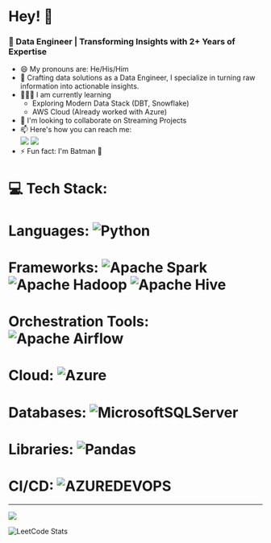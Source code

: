 <h1 align="left">Hey! 👋</h1>
<h3 align="left">🚀 Data Engineer | Transforming Insights with 2+ Years of Expertise</h3></h3>

- 😄 My pronouns are: He/His/Him
- 🔭 Crafting data solutions as a Data Engineer, I specialize in turning raw information into actionable insights.
- 🧑🏻‍🏫 I am currently learning
  - Exploring Modern Data Stack (DBT, Snowflake)
  - AWS Cloud (Already worked with Azure)
- 👯 I'm looking to collaborate on Streaming Projects
- 📫 Here's how you can reach me:
<br /> [<img src="https://img.shields.io/badge/Gmail-D14836?style=for-the-badge&logo=gmail&logoColor=white" />](mailto:your.email@gmail.com) [<img src="https://img.shields.io/badge/LinkedIn-0077B5?style=for-the-badge&logo=linkedin&logoColor=white" />](https://www.linkedin.com/in/shivakumar-b-473a9b204)
- ⚡  Fun fact: I'm Batman 🦇

# 💻 Tech Stack:
# Languages: ![Python](https://img.shields.io/badge/python-3670A0?style=for-the-badge&logo=python&logoColor=ffdd54)
# Frameworks: ![Apache Spark](https://img.shields.io/badge/Apache%20Spark-FDEE21?style=for-the-badge&logo=apachespark&logoColor=black) ![Apache Hadoop](https://img.shields.io/badge/Apache%20Hadoop-66CCFF?style=for-the-badge&logo=apachehadoop&logoColor=black) ![Apache Hive](https://img.shields.io/badge/Apache%20Hive-FDEE21?style=for-the-badge&logo=apachehive&logoColor=black) 
# Orchestration Tools: ![Apache Airflow](https://img.shields.io/badge/Apache%20Airflow-017CEE?style=for-the-badge&logo=Apache%20Airflow&logoColor=white)
# Cloud: ![Azure](https://img.shields.io/badge/azure-%230072C6.svg?style=for-the-badge&logo=microsoftazure&logoColor=white)
# Databases: ![MicrosoftSQLServer](https://img.shields.io/badge/Microsoft%20SQL%20Server-CC2927?style=for-the-badge&logo=microsoft%20sql%20server&logoColor=white) 
# Libraries: ![Pandas](https://img.shields.io/badge/pandas-%23150458.svg?style=for-the-badge&logo=pandas&logoColor=white)
# CI/CD: ![AZUREDEVOPS](https://img.shields.io/badge/azuredevops-0078D7.svg?style=for-the-badge&logo=azuredevops&logoColor=white&color=%230078D7)


---
[![](https://visitcount.itsvg.in/api?id=Shivakumar-020&icon=0&color=0)](https://visitcount.itsvg.in)

<!-- Proudly created with GPRM ( https://gprm.itsvg.in ) -->


![LeetCode Stats](https://leetcard.jacoblin.cool/Shivakumar020?theme=nord&font=Noto%20Sans%20Multani&ext=heatmap)
